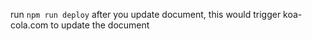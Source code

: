 run `npm run deploy` after you update document, this would trigger koa-cola.com to update the document
